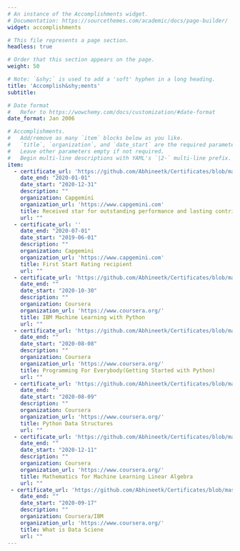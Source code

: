 ```yaml
---
# An instance of the Accomplishments widget.
# Documentation: https://sourcethemes.com/academic/docs/page-builder/
widget: accomplishments

# This file represents a page section.
headless: true

# Order that this section appears on the page.
weight: 50

# Note: `&shy;` is used to add a 'soft' hyphen in a long heading.
title: 'Accomplish&shy;ments'
subtitle:

# Date format
#   Refer to https://wowchemy.com/docs/customization/#date-format
date_format: Jan 2006

# Accomplishments.
#   Add/remove as many `item` blocks below as you like.
#   `title`, `organization`, and `date_start` are the required parameters.
#   Leave other parameters empty if not required.
#   Begin multi-line descriptions with YAML's `|2-` multi-line prefix.
item:
  - certificate_url: 'https://github.com/Abhineetk/Certificates/blob/master/182591_139541.pdf'
    date_end: "2020-01-01"
    date_start: "2020-12-31"
    description: ""
    organization: Capgemini
    organization_url: 'https://www.capgemini.com'
    title: Received star for outstanding performance and lasting contribution in Jan-Dec 2020.
    url: ""  
  - certificate_url: ''
    date_end: "2020-07-01"
    date_start: "2019-06-01"
    description: ""
    organization: Capgemini
    organization_url: 'https://www.capgemini.com'
    title: First Start Rating recipient
    url: ""  
  - certificate_url: 'https://github.com/Abhineetk/Certificates/blob/master/MachineLearning_python_ibm%20(1).pdf'
    date_end: ""
    date_start: "2020-10-30"
    description: ""
    organization: Coursera
    organization_url: 'https://www.coursera.org/'
    title: IBM Machine Learning with Python
    url: ""  
  - certificate_url: 'https://github.com/Abhineetk/Certificates/blob/master/Programming%20for%20Everybody.pdf'
    date_end: ""
    date_start: "2020-08-08"
    description: ""
    organization: Coursera
    organization_url: 'https://www.coursera.org/'
    title: Programming For Everybody(Getting Started with Python)
    url: ""  
  - certificate_url: 'https://github.com/Abhineetk/Certificates/blob/master/Python%20Data%20Structures.pdf'
    date_end: ""
    date_start: "2020-08-09"
    description: ""
    organization: Coursera
    organization_url: 'https://www.coursera.org/'
    title: Python Data Structures
    url: ""  
  - certificate_url: 'https://github.com/Abhineetk/Certificates/blob/master/Maths_DS.pdf'
    date_end: ""
    date_start: "2020-12-11"
    description: ""
    organization: Coursera
    organization_url: 'https://www.coursera.org/'
    title: Mathematics for Machine Learning Linear Algebra
    url: ""
 - certificate_url: 'https://github.com/Abhineetk/Certificates/blob/master/What%20is%20Data%20Science.pdf'
    date_end: ""
    date_start: "2020-09-17"
    description: ""
    organization: Coursera/IBM
    organization_url: 'https://www.coursera.org/'
    title: What is Data Sciene
    url: ""   
---
```

